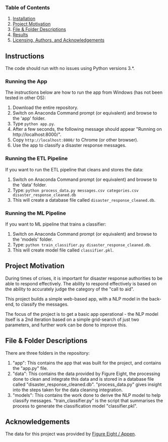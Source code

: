 
### Table of Contents

1. [Installation](#installation)
2. [Project Motivation](#motivation)
3. [File & Folder Descriptions](#files)
4. [Results](#results)
5. [Licensing, Authors, and Acknowledgements](#licensing)

## Instructions<a name="installation"></a>

The code should run with no issues using Python versions 3.*.

### Running the App

The instructions below are how to run the app from Windows (has not been tested in other OS):

1. Download the entire repository.
2. Switch on Anaconda Command prompt (or equivalent) and browse to the 'app' folder.
3. Type ```python app.py```. 
4. After a few seconds, the following message should appear "Running on http://localhost:8000/".
5. Copy ```http://localhost:8000/``` to Chrome (or other browser).
6. Use the app to classify a disaster response messages.

### Running the ETL Pipeline

If you want to run the ETL pipeline that cleans and stores the data:

1. Switch on Anaconda Command prompt (or equivalent) and browse to the 'data' folder.
2. Type: ```python process_data.py messages.csv categories.csv disaster_response_cleaned.db```
3. This will create a database file called ```disaster_response_cleaned.db```.

### Running the ML Pipeline

If you want to ML pipeline that trains a classifier:

1. Switch on Anaconda Command prompt (or equivalent) and browse to the 'models' folder.
2. Type: ```python train_classifier.py disaster_response_cleaned.db```.
3. This will create model file called ```classifier.pkl```.

## Project Motivation<a name="motivation"></a>

During times of crises, it is important for disaster response authorities to be able to respond effectively. The ability to respond effectively is based on the ability to accurately judge the category of the "call to aid".

This project builds a simple web-based app, with a NLP model in the back-end, to classify the messages.

The focus of the project is to get a basic app operational - the NLP model itself is a 2nd iteration based on a simple grid-search of just two parameters, and further work can be done to improve this. 


## File & Folder Descriptions <a name="files"></a>

There are three folders in the repository:

1. "app": This contains the app that was built for the project, and contains the "app.py" file.
2. "data": This contains the data provided by Figure Eight, the processing done to clean and integrate this data and is stored in a database file called "disaster_response_cleaned.db". "process_data.py" gives insight into the steps taken for the data cleaning integration.
3. "models": This contains the work done to derive the NLP model to help classify messages. "train_classifier.py" is the script that summarises the process to generate the classification model "classifier.pkl".

## Acknowledgements<a name="licensing"></a>

The data for this project was provided by [Figure Eight / Appen](https://www.figure-eight.com/).